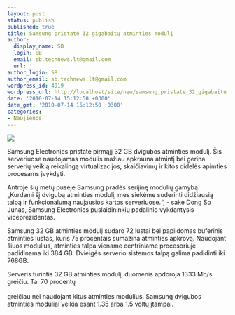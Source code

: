 ```yaml
---
layout: post
status: publish
published: true
title: Samsung pristatė 32 gigabaitų atminties modulį
author:
  display_name: SB
  login: SB
  email: sb.technews.lt@gmail.com
  url: ''
author_login: SB
author_email: sb.technews.lt@gmail.com
wordpress_id: 4919
wordpress_url: http://localhost/site/new/samsung_pristate_32_gigabaitu_atminties_moduli/
date: '2010-07-14 15:12:50 +0300'
date_gmt: '2010-07-14 15:12:50 +0300'
categories:
- Naujienos
---
```

<div class="imgright"><img src="http://www.part.lt/img/b56e1bcec5a563123d1b154796b536df665.jpg"  /></div>
<p>Samsung Electronics pristatė pirmąjį 32 GB dvigubos atminties modulį. Šis serveriuose naudojamas modulis mažiau apkrauna atmintį bei gerina serverių veiklą reikalingą virtualizacijos, skaičiavimų ir kitos didelės apimties procesams įvykdyti.</p>
<p>Antroje šių metų pusėje Samsung pradės serijinę modulių gamybą. „Kurdami šį dvigubą atminties modulį, mes siekėme suderinti didžiausią talpą ir funkcionalumą naujausios kartos serveriuose.“, - sakė Dong So Junas, Samsung Electronics puslaidininkių padalinio vykdantysis viceprezidentas.</p>
<p>Samsung 32 GB atminties modulį sudaro 72 lustai bei papildomas buferinis atminties lustas, kuris 75 procentais sumažina atminties apkrovą. Naudojant šiuos modulius, atminties talpa viename centriniame procesoriuje padidinama iki 384 GB. Dvieigės serverio sistemos talpą galima padidinti iki 768GB.</p>
<p>Serveris turintis 32 GB atminties modulį, duomenis apdoroja 1333 Mb/s greičiu. Tai 70 procentų<br />
<br />greičiau nei naudojant kitus atminties modulius. Samsung dvigubos atminties moduliai veikia esant 1.35 arba 1.5 voltų įtampai.<br /></p>
